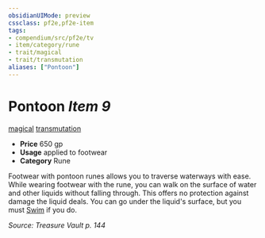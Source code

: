 ```yaml
---
obsidianUIMode: preview
cssclass: pf2e,pf2e-item
tags:
- compendium/src/pf2e/tv
- item/category/rune
- trait/magical
- trait/transmutation
aliases: ["Pontoon"]
---
```

# Pontoon *Item 9*  
[magical](rules/traits/magical.md)  [transmutation](rules/traits/transmutation.md)  

- **Price** 650 gp
- **Usage** applied to footwear
- **Category** Rune

Footwear with pontoon runes allows you to traverse waterways with ease. While wearing footwear with the rune, you can walk on the surface of water and other liquids without falling through. This offers no protection against damage the liquid deals. You can go under the liquid's surface, but you must [Swim](rules/actions/swim.md) if you do.

*Source: Treasure Vault p. 144*